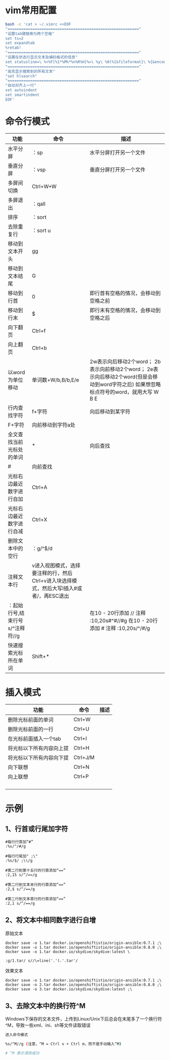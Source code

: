 # vim常用配置

```bash
bash -c 'cat > ~/.vimrc <<EOF 
"=========================================================="
"设置tab键替换为两个空格"
set ts=2
set expandtab
%retab!
"=========================================================="
"设置在状态行显示文本及编码格式的信息"
set statusline=\ %<%F[%1*%M%*%n%R%H]%=\ %y\ %0(%{&fileformat}\ %{&encoding}\ %c:%l/%L%)\ 
"=========================================================="
"高亮显示搜索到的所有文本"
"set hlsearch"
"=========================================================="
"自动对齐上一行"
set autoindent
set smartindent
EOF'
```


# 命令行模式

| **功能**                        | **命令**                                                     | **描述**                                                     |
| ------------------------------- | ------------------------------------------------------------ | ------------------------------------------------------------ |
| 水平分屏                        | ：sp                                                         | 水平分屏打开另一个文件                                       |
| 垂直分屏                        | ：vsp                                                        | 垂直分屏打开另一个文件                                       |
| 多屏间切换                      | Ctrl+W+W                                                     |                                                              |
| 多屏退出                        | ：qall                                                       |                                                              |
| 排序                            | ：sort                                                       |                                                              |
| 去除重复行                      | ：sort u                                                     |                                                              |
| 移动到文本开头                  | gg                                                           |                                                              |
| 移动到文本结尾                  | G                                                            |                                                              |
| 移动到行首                      | 0                                                            | 即行首有空格的情况，会移动到空格之前                         |
| 移动到行末                      | $                                                            | 即行末有空格的情况，会移动到空格之后                         |
| 向下翻页                        | Ctrl+f                                                       |                                                              |
| 向上翻页                        | Ctrl+b                                                       |                                                              |
| 以word为单位移动                | 单词数+W/b,B/b,E/e                                           | 2w表示向后移动2个word； 2b表示向前移动2个word；  2e表示向后移动2个word(但是会移动到word字符之后) 如果想忽略标点符号的word，就用大写 W B E |
| 行内查找字符                    | f+字符                                                       | 向后移动到某字符                                             |
| F+字符                          | 向前移动到字符a处                                            |                                                              |
| 全文查找当前光标处的单词        | *                                                            | 向后查找                                                     |
| #                               | 向前查找                                                     |                                                              |
| 光标右边最近数字进行自加        | Ctrl+A                                                       |                                                              |
| 光标右边最近数字进行自减        | Ctrl+X                                                       |                                                              |
| 删除文本中的空行                | ：g/^$/d                                                     |                                                              |
| 注释文本行                      | v进入视图模式，选择要注释的行，然后Ctrl+v进入块选择模式，然后大写I插入#或者/，再ESC退出 |                                                              |
| ：起始行号,结束行号s/^注释符//g |                                                              | 在10 - 20行添加 // 注释  :10,20s#^#//#g 在10 - 20行添加 # 注释  :10,20s/^/#/g |
| 快速搜索光标所在单词            | Shift+*                                                      |                                                              |

# 插入模式

| **功能**                 | **命令** | **描述** |
| ------------------------ | -------- | -------- |
| 删除光标前面的单词       | Ctrl+W   |          |
| 删除光标前面的一行       | Ctrl+U   |          |
| 在光标前面插入一个tab    | Ctrl+I   |          |
| 将光标以下所有内容向上提 | Ctrl+H   |          |
| 将光标以下所有内容向下提 | Ctrl+J/M |          |
| 向下联想                 | Ctrl+N   |          |
| 向上联想                 | Ctrl+P   |          |
|                          |          |          |
|                          |          |          |
|                          |          |          |
|                          |          |          |

# 示例

## 1、行首或行尾加字符

```
#每行行首加“#”
:%s/^/#/g

#每行行尾加" ;\"
:%s/$/ ;\\/g

#第二行到第十五行的行首添加“==”
:2,15 s/^/==/g

#第二行到文本末行的行首添加“==”
:2,$ s/^/==/g

#第二行到文本首行的行首添加“==”
:2,1 s/^/==/g
```

## 2、将文本中相同数字进行自增

原始文本 

```
docker save -o 1.tar docker.io/openshiftistio/origin-ansible:0.7.1 ;\
docker save -o 1.tar docker.io/openshiftistio/origin-ansible:0.8.0 ;\
docker save -o 1.tar docker.io/skydive/skydive:latest \
```

```
:g/1.tar/ s//\=line('.').'.tar'/ 
```

效果文本

```
docker save -o 1.tar docker.io/openshiftistio/origin-ansible:0.7.1 ;\
docker save -o 2.tar docker.io/openshiftistio/origin-ansible:0.8.0 ;\
docker save -o 3.tar docker.io/skydive/skydive:latest ;\
```

## 3、去除文本中的换行符^M

Windows下保存的文本文件，上传到Linux/Unix下后总会在末尾多了一个换行符^M，导致一些xml、ini、sh等文件读取错误

```bash
进入命令模式

%s/^M//g (注意，^M = Ctrl v + Ctrl m，而不是手动输入^M)

# ^M 表示清除成功
```
